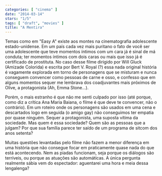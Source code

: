 ```yaml
---
categories: [ "cinema" ]
date: "2014-03-14"
stars: "1/5"
tags: [ "draft", "movies" ]
title: "A Mentira"
---
```

Temas como em "Easy A" existe aos montes na cinematografia adolescente
estado-unidense. Em um país cada vez mais puritano o fato de você ser
uma adolescente que teve momentos íntimos com um cara já é sinal de
má conduta; ter momentos íntimos com dois caras ou mais que isso já é
certificado de prostituta. No caso desse filme dirigido por Will Gluck
(Amizade Colorida) e escrita por Bert V. Royal (?) essa nada original
história é vagamente explorada em torno de personagens que se misturam
e nunca conseguem convencer como pessoas de carne e osso, e confesso que
em alguns momentos sequer me lembrava dos coadjuvantes mais próximos
de Olive, a protagonista (Ah, Emma Stone...).

Porém, o mais estranho é que não me senti culpado por isso (até
porque, como diz a crítica Ana Maria Baiana, o filme é que deve
te convencer, não o contrário). Em um roteiro onde os personagens
são usados em uma cena e descartados logo em seguida (o amigo gay)
não conseguimos ter empatia por quase ninguém. Sequer a protagonista,
uma suposta vítima da sociedade. Mas quem é essa sociedade? Quem são
as pessoas que a julgam? Por que sua família parece ter saído de um
programa de sitcom dos anos setenta?

Muitas questões levantadas pelo filme não fazem a menor diferença em
uma história que não consegue focar em praticamente quase nada do que
está acontecendo. Nem as piadas funcionam, seja porque os diálogos
são terríveis, ou porque as atuações são automáticas. A única
pergunta realmente sábia vem do espectador: aguentarei uma hora e meia
dessa lengalenga?
